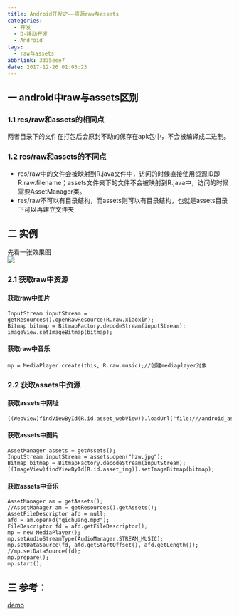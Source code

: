 ```yaml
---
title: Android开发之——资源raw与assets
categories:
  - 开发
  - D-移动开发
  - Android
tags:
  - raw与assets
abbrlink: 3335eee7
date: 2017-12-26 01:03:23
---
```

## 一 android中raw与assets区别
### 1.1 res/raw和assets的相同点
两者目录下的文件在打包后会原封不动的保存在apk包中，不会被编译成二进制。
### 1.2 res/raw和assets的不同点
- res/raw中的文件会被映射到R.java文件中，访问的时候直接使用资源ID即R.raw.filename；assets文件夹下的文件不会被映射到R.java中，访问的时候需要AssetManager类。
- res/raw不可以有目录结构，而assets则可以有目录结构，也就是assets目录下可以再建立文件夹
<!--more-->

## 二 实例  
先看一张效果图   
![][1]
### 2.1  获取raw中资源
#### 获取raw中图片
	InputStream inputStream = getResources().openRawResource(R.raw.xiaoxin);
	Bitmap bitmap = BitmapFactory.decodeStream(inputStream);
	imageView.setImageBitmap(bitmap);
#### 获取raw中音乐
	mp = MediaPlayer.create(this, R.raw.music);//创建mediaplayer对象

### 2.2 获取assets中资源
#### 获取assets中网址
	((WebView)findViewById(R.id.asset_webView)).loadUrl("file:///android_asset/a.html");
#### 获取assets中图片
	AssetManager assets = getAssets();
	InputStream inputStream = assets.open("hzw.jpg");
	Bitmap bitmap = BitmapFactory.decodeStream(inputStream);
	((ImageView)findViewById(R.id.asset_img)).setImageBitmap(bitmap);
#### 获取assets中音乐
	AssetManager am = getAssets();
	//AssetManager am = getResources().getAssets();
	AssetFileDescriptor afd = null;
	afd = am.openFd("qichuang.mp3");
	FileDescriptor fd = afd.getFileDescriptor();
	mp = new MediaPlayer();
	mp.setAudioStreamType(AudioManager.STREAM_MUSIC);
	mp.setDataSource(fd, afd.getStartOffset(), afd.getLength());
	//mp.setDataSource(fd);
	mp.prepare();
	mp.start();


## 三 参考：  
[demo][2]



[1]: https://fastly.jsdelivr.net/gh/PGzxc/CDN@master/blog-image/raw_asset.gif
[2]: https://github.com/PGzxc/AndroidResource
